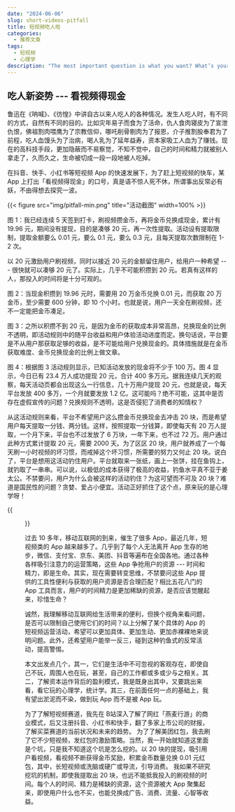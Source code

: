 ```yaml
---
date: "2024-06-06"
slug: short-videos-pitfall
title: 短视频吃人啦
categories:
  - 推荐文章
tags:
  - 短视频
  - 心理学
description: "The most important question is what you want? What’s your targets? And then think how to achieve it?"
---
```



## 吃人新姿势 --- 看视频得现金

鲁迅在《呐喊》、《彷惶》中讲自古以来人吃人的各种情况。发生人吃人时，有不同的方式，自然有不同的目的。比如灾年易子而食为了活命，仇人食肉寝皮为了宣泄仇恨，佛祖割肉喂鹰为了宗教信仰，哪吒削骨剔肉为了报恩，介子推割股奉君为了前程，吃人血馒头为了治病，喝人乳为了延年益寿，资本家吸工人血为了赚钱。现在的高科技手段，更加隐蔽而不易察觉，不知不觉中，自己的时间和精力就被别人拿走了，久而久之，生命被切成一段一段地被人吃掉。

在抖音、快手、小红书等短视频 App 的快速发展下，为了赶上短视频的快车，某 App 上打出「看视频得现金」的口号，真是语不惊人死不休，所谓事出反常必有妖，不由得想去探究一波。

{{< figure src="img/pitfall-min.png" title="活动截图" width=100% >}}

图 1：我已经连续 5 天签到打卡，刷视频攒金币，再将金币兑换成现金，累计有 19.96 元，期间没有提现，目的是凑够 20 元，再一次性提取。活动设有提取限制，提取金额要么 0.01 元，要么 0.1 元，要么 0.3 元，且每天提取次数限制在 1-2 次。

以 20 元激励用户刷视频，同时以接近 20 元的金额留住用户，给用户一种希望 --- 很快就可以凑够 20 元了。实际上，几乎不可能积攒到 20 元。若真有这样的人，那投入的时间将是十分可观的。

图 2：当现金积攒到 19.96 元时，需要用 20 万金币兑换 0.01 元，而获取 20 万金币，至少需要 600 分钟，即 10 个小时。也就是说，用户一天全在刷视频，还不一定能把金币凑足。

图 3：之所以积攒不到 20 元，是因为金币的获取成本非常高昂，兑换现金的比例不透明，即活动规则中的随平台收益和用户体验活动进度而定。换句话说，平台要是不从用户那获取足够的收益，是不可能给用户兑换现金的。具体措施就是在金币获取难度、金币兑换现金的比例上做文章。

图 4：根据图 3 活动规则显示，已知活动发放的现金将不少于 100 万。图 4 显示，今日已有 23.4 万人成功提现 20 元，合计 400 多万元。据我连续几天的观察，每天活动页都会出现这么一行信息，几十万用户提现 20 元，也就是说，每天平台发放 400 多万，一个月就要发放 1.2 亿。这可能吗？绝不可能，这其中是否存在虚假宣传的问题？兑换规则不透明，这是否侵犯了消费者的知情权？

从这活动规则来看，平台不希望用户这么攒金币兑换现金去冲击 20 块，而是希望用户每天提取一分钱、两分钱。这样，按照提取一分钱算，即使每天有 20 万人提取，一个月下来，平台也不过发放了 6 万块，一年下来，也不过 72 万。用户通过此种方式累计提取 20 元，需要 2000 天。为了区区 20 块，用户就养成了一个每天刷一小时视频的坏习惯，而戒掉这个坏习惯，所需要的努力又何止 20 块。说白了，平台是想用这活动钓住用户。平台就取来一张纸，画上一张饼，挂在鱼钩上，就钓取了一串串。可以说，以极低的成本获得了极高的收益，钓鱼水平真不亚于姜太公。不禁要问，用户为什么会被这样的活动钓住？为这可望而不可及 20 块？难道是国民性的问题？贪婪、爱占小便宜。活动正好抓住了这个点，原来玩的是心理学呀！

{{<figure src="img/guide.png" title="短视频创作指南" width=40% >}}

过去 10 多年，移动互联网的到来，催生了很多 App，最近几年，短视频类的 App 越来越多了。几乎到了每个人无法离开 App 生存的地步，微信、支付宝、京东、美团、抖音等遍布在全国各地。通过各种各样吸引注意力的运营策略，这些 App 争抢用户的资源 --- 时间和精力，即是生命。其实，现在需要转变思维，不禁要问这些 App 提供的工具性便利与获取的用户资源是否合理匹配？相比五花八门的 App 工具而言，用户的时间精力是更加稀缺的资源，是否应该觉醒起来，珍惜生命？

诚然，我理解移动互联网给生活带来的便利，但换个视角来看问题，是否可以限制自己使用它们的时间？以上分解了某个具体的 App 的短视频运营活动，希望可以更加具体、更加生动、更加赤裸裸地来说明问题。此外，还希望用户能举一反三，碰到这种钓鱼式的反常活动，提高警惕。

本文出发点几个，其一，它们是生活中不可忽视的客观存在，即使自己不玩，周围人也在玩，甚至，自己的工作都或多或少与之相关。其二，了解资本运作背后的盈利模式，我是既身出其中，又要跳出来看，看它玩的心理学，统计学。其三，在前面任何一点的基础上，我有望出淤泥而不染，做到玩 App 而不是被 App 玩。

为了了解短视频赛道，我先在 B站深入了解了网红「燕麦行游」的商业模式，后又注册抖音、小红书和快手，翻了多家上市公司的财报，了解买菜赛道的当前状况和未来的趋势。
为了了解美团红包，我去刷了它不少短视频，发红包的激励策略。当然，我一开始就知道这里面是个坑，只是我不知道这个坑是怎么挖的。以 20 块的提现，吸引用户看视频，看视频不断获得金币奖励，积累金币数量兑换 0.01 元红包，其中，长短视频或洗脑或硬广或导流，引导消费。
我如果不研究挖坑的机制，即使我提取出 20 块，也远不能抵我投入的刷视频的时间。每个人的时间、精力是稀缺的资源，这个资源被大 App 聚集起来，即使用户什么也不买，也能兑换成广告、消费、流量、心智等收益。
